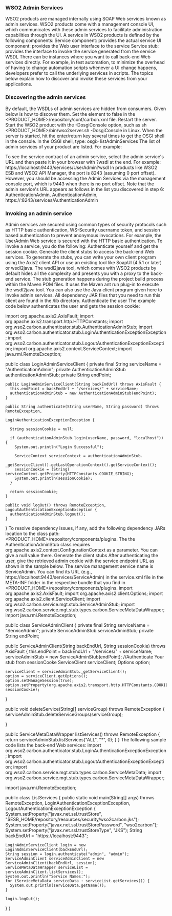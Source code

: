 ### WSO2 Admin Services
WSO2 products are managed internally using SOAP Web services known as admin services. WSO2 products come with a management console UI, which communicates with these admin services to facilitate administration capabilities through the UI.
A service in WSO2 products is defined by the following components:
Service component: provides the actual service
UI component: provides the Web user interface to the service
Service stub: provides the interface to invoke the service generated from the service WSDL
There can be instances where you want to call back-end Web services directly. For example, in test automation, to minimize the overhead of having to change automation scripts whenever a UI change happens, developers prefer to call the underlying services in scripts. The topics below explain how to discover and invoke these services from your applications.
### Discovering the admin services
By default, the WSDLs of admin services are hidden from consumers. Given below is how to discover them.
Set the <HideAdminServiceWSDLs> element to false in the <PRODUCT_HOME>/repository/conf/carbon.xml file.
Restart the server.
Start the WSO2 product with the -DosgiConsole option, such as sh <PRODUCT_HOME>/bin/wso2server.sh -DosgiConsole in Linux.
When the server is started, hit the enter/return key several times to get the OSGI shell in the console.
In the OSGI shell, type: osgi> listAdminServices
The list of admin services of your product are listed. For example:

To see the service contract of an admin service, select the admin service's URL and then paste it in your browser with ?wsdl at the end. For example:
https://localhost:9443/services/UserAdmin?wsdl
In products like WSO2 ESB and WSO2 API Manager, the port is 8243 (assuming 0 port offset). However, you should be accessing the Admin Services via the management console port, which is 9443 when there is no port offset.
Note that the admin service's URL appears as follows in the list you discovered in step 6:
AuthenticationAdmin, AuthenticationAdmin, https://<host IP>:8243/services/AuthenticationAdmin
### Invoking an admin service
Admin services are secured using common types of security protocols such as HTTP basic authentication, WS-Security username token, and session based authentication to prevent anonymous invocations. For example, the UserAdmin Web service is secured with the HTTP basic authentication. To invoke a service, you do the following:
Authenticate yourself and get the session cookie.
Generate the client stubs to access the back-end Web services.
To generate the stubs, you can write your own client program using the Axis2 client API or use an existing tool like SoapUI (4.5.1 or later) or wsdl2java.
The wsdl2java tool, which comes with WSO2 products by default hides all the complexity and presents you with a proxy to the back-end service. The stub generation happens during the project build process within the Maven POM files. It uses the Maven ant run plug-in to execute the wsdl2java tool.
You can also use the Java client program given here to invoke admin services. All dependency JAR files that you need to run this client are found in the /lib directory.
Authenticate the user
The example code below authenticates the user and gets the session cookie:

import org.apache.axis2.AxisFault;
import org.apache.axis2.transport.http.HTTPConstants;
import org.wso2.carbon.authenticator.stub.AuthenticationAdminStub;
import org.wso2.carbon.authenticator.stub.LoginAuthenticationExceptionException;
import org.wso2.carbon.authenticator.stub.LogoutAuthenticationExceptionException;
import org.apache.axis2.context.ServiceContext;
import java.rmi.RemoteException;

public class LoginAdminServiceClient {
  private final String serviceName = "AuthenticationAdmin";
    private AuthenticationAdminStub authenticationAdminStub;
    private String endPoint;

    public LoginAdminServiceClient(String backEndUrl) throws AxisFault {
      this.endPoint = backEndUrl + "/services/" + serviceName;
      authenticationAdminStub = new AuthenticationAdminStub(endPoint);
    }

    public String authenticate(String userName, String password) throws RemoteException,
                                      LoginAuthenticationExceptionException {

      String sessionCookie = null;

      if (authenticationAdminStub.login(userName, password, "localhost")) {
        System.out.println("Login Successful");

        ServiceContext serviceContext = authenticationAdminStub.
            _getServiceClient().getLastOperationContext().getServiceContext();
        sessionCookie = (String) serviceContext.getProperty(HTTPConstants.COOKIE_STRING);
        System.out.println(sessionCookie);
      }

      return sessionCookie;
    }

    public void logOut() throws RemoteException, LogoutAuthenticationExceptionException {
      authenticationAdminStub.logout();
    }
}
To resolve dependency issues, if any, add the following dependency JARs location to the class path: <PRODUCT_HOME>/repository/components/plugins.
The the AuthenticationAdminStub class requires org.apache.axis2.context.ConfigurationContext as a parameter. You can give a null value there.
Generate the client stubs
After authenticating the user, give the retrieved admin cookie with the service endpoint URL as shown in the sample below. The service management service name is ServiceAdmin. You can find its URL (e.g., https://localhost:9443/services/ServiceAdmin) in the service.xml file in the META-INF folder in the respective bundle that you find in <PRODUCT_HOME>/repository/components/plugins.
import org.apache.axis2.AxisFault;
import org.apache.axis2.client.Options;
import org.apache.axis2.client.ServiceClient;
import org.wso2.carbon.service.mgt.stub.ServiceAdminStub;
import org.wso2.carbon.service.mgt.stub.types.carbon.ServiceMetaDataWrapper;
import java.rmi.RemoteException;

public class ServiceAdminClient {
  private final String serviceName = "ServiceAdmin";
  private ServiceAdminStub serviceAdminStub;
  private String endPoint;

  public ServiceAdminClient(String backEndUrl, String sessionCookie) throws AxisFault {
    this.endPoint = backEndUrl + "/services/" + serviceName;
    serviceAdminStub = new ServiceAdminStub(endPoint);
    //Authenticate Your stub from sessionCooke
    ServiceClient serviceClient;
    Options option;

    serviceClient = serviceAdminStub._getServiceClient();
    option = serviceClient.getOptions();
    option.setManageSession(true);
    option.setProperty(org.apache.axis2.transport.http.HTTPConstants.COOKIE_STRING, sessionCookie);
  }

  public void deleteService(String[] serviceGroup) throws RemoteException {
    serviceAdminStub.deleteServiceGroups(serviceGroup);

  }

  public ServiceMetaDataWrapper listServices() throws RemoteException {
    return serviceAdminStub.listServices("ALL", "*", 0);
  }
}
The following sample code lists the back-end Web services:
import org.wso2.carbon.authenticator.stub.LoginAuthenticationExceptionException;
import org.wso2.carbon.authenticator.stub.LogoutAuthenticationExceptionException;
import org.wso2.carbon.service.mgt.stub.types.carbon.ServiceMetaData;
import org.wso2.carbon.service.mgt.stub.types.carbon.ServiceMetaDataWrapper;

import java.rmi.RemoteException;

public class ListServices {
  public static void main(String[] args)
      throws RemoteException, LoginAuthenticationExceptionException,
          LogoutAuthenticationExceptionException {
    System.setProperty("javax.net.ssl.trustStore", "$ESB_HOME/repository/resources/security/wso2carbon.jks");
    System.setProperty("javax.net.ssl.trustStorePassword", "wso2carbon");
    System.setProperty("javax.net.ssl.trustStoreType", "JKS");
    String backEndUrl = "https://localhost:9443";

    LoginAdminServiceClient login = new LoginAdminServiceClient(backEndUrl);
    String session = login.authenticate("admin", "admin");
    ServiceAdminClient serviceAdminClient = new ServiceAdminClient(backEndUrl, session);
    ServiceMetaDataWrapper serviceList = serviceAdminClient.listServices();
    System.out.println("Service Names:");
    for (ServiceMetaData serviceData : serviceList.getServices()) {
      System.out.println(serviceData.getName());
    }

    login.logOut();
  }
}
